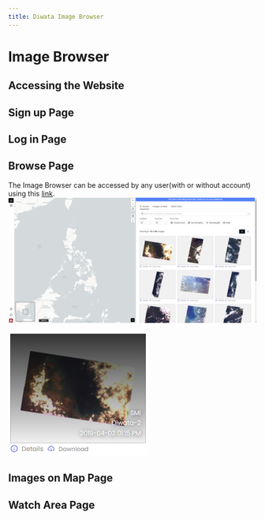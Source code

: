 ```yaml
---
title: Diwata Image Browser
---
```


# Image Browser

## Accessing the Website


## Sign up Page


## Log in Page


## Browse Page
The Image Browser can be accessed by any user(with or without account) using this [link](https://data.stamina4space.upd.edu.ph/browse).
![Screenshot of the Main Page](images/main-page.png)

![Screenshot of the Image Tile](images/image-tile.png)

## Images on Map Page


## Watch Area Page